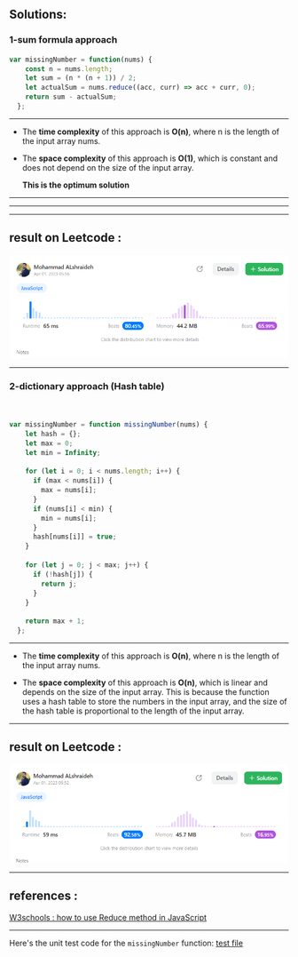 ## Solutions: 

###  1-sum formula approach

```js
var missingNumber = function(nums) {
    const n = nums.length;
    let sum = (n * (n + 1)) / 2;
    let actualSum = nums.reduce((acc, curr) => acc + curr, 0);
    return sum - actualSum;
  };
```
----

- The **time complexity** of this approach is **O(n)**, where n is the length of the input array nums. 

- The **space complexity** of this approach is **O(1)**, which is constant and does not depend on the size of the input array.

   **This is the optimum solution**
---
---
---

## result on Leetcode : 
   ![Missing Number](../assets/missingNum1.png) 

----

###  2-dictionary approach (Hash table)
```js


var missingNumber = function missingNumber(nums) {
    let hash = {};
    let max = 0;
    let min = Infinity;
    
    for (let i = 0; i < nums.length; i++) {
      if (max < nums[i]) {
        max = nums[i];
      }
      if (nums[i] < min) {
        min = nums[i];
      }
      hash[nums[i]] = true;
    }
  
    for (let j = 0; j < max; j++) {
      if (!hash[j]) {
        return j;
      }
    }
    
    return max + 1;
  };
```
----

- The **time complexity** of this approach is **O(n)**, where n is the length of the input array nums. 

- The **space complexity**  of this approach is **O(n)**, which is linear and depends on the size of the input array.
  This is because the function uses a hash table to store the numbers in the input array, and the size of the hash table is proportional to the length of the input array. 


---

## result on Leetcode : 
   ![Missing Number](../assets/missingNum2.png) 

----

## references :
 [W3schools : how to use Reduce method in JavaScript ](https://www.w3schools.com/jsref/jsref_reduce.asp)

----

Here's the unit test code for the `missingNumber` function:  [test file ](./missingNumber.test.js)